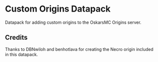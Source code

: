 # Custom Origins Datapack
Datapack for adding custom origins to the OskarsMC Origins server.

## Credits
Thanks to DBNwiloh and benhotlava for creating the Necro origin included in this datapack.
